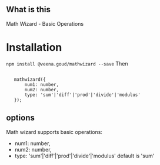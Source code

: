 ## What is this

Math Wizard - Basic Operations

# Installation

`npm install @veena.goud/mathwizard --save`
Then

```import {mathwizard} from 'mathwizard;

   mathwizard({
       num1: number,
       num2: number,
       type: 'sum'|'diff'|'prod'|'divide'|'modulus'
   });
```

## options

Math wizard supports basic operations:

- num1: number,
- num2: number,
- type: 'sum'|'diff'|'prod'|'divide'|'modulus' default is 'sum'
